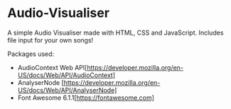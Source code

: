 # Audio-Visualiser
 A simple Audio Visualiser made with HTML, CSS and JavaScript. Includes file input for your own songs!

Packages used:

* AudioContext Web API[https://developer.mozilla.org/en-US/docs/Web/API/AudioContext]
* AnalyserNode [https://developer.mozilla.org/en-US/docs/Web/API/AnalyserNode]
* Font Awesome 6.1.1[https://fontawesome.com]
